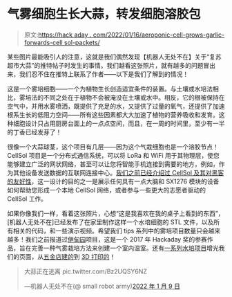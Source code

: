 # 气雾细胞生长大蒜，转发细胞溶胶包

> 原文:[https://hack aday . com/2022/01/16/aeroponic-cell-grows-garlic-forwards-cell sol-packets/](https://hackaday.com/2022/01/16/aeroponic-cell-grows-garlic-forwards-cellsol-packets/)

某些图片最能吸引人的注意，这就是我们偶然发现【机器人无处不在】关于“复苏超市大蒜”的推特帖子时发生的事情。我们越看这张照片，就有越多的问题冒出来，我们忍不住在推特上联系了作者——以下是我们了解到的情况！

这是一个雾培细胞——一个为植物生长创造适宜条件的装置。与土壤或水培法相比，雾培法的不同之处在于植物不会被淹没在土壤或水中。相反，它的根被保持在空气中，并用水雾喷洒，既提供了充足的水，又提供了过量的氧气，还提供了加速根系生长的低阻力空间——所有这些因素都大大加速了植物的营养吸收和发育。这种细胞设计只占用厨房台面上的一点点空间，而且，在一周的时间里，至少有一半的丁香已经发芽了！

很像一个大蒜球茎，这个项目有几层——因为这个气栽细胞也是一个溶胶节点！CellSol 项目是一个分布式通信系统，可以将 LoRa 和 WiFi 用于其物理层，使您能够建立广泛的网状网络，甚至可以让您将智能手机连接到需要的地方，例如，作为其他设备发送数据的互联网连接中心。[我们之前已经介绍过 CellSol 及其对黑客的友好性](https://hackaday.com/2020/12/12/irc-over-lora-for-when-things-really-go-south/)，这一设计的目的之一是展示任何具有一点大脑和 SX1276 模块的设备如何帮助您形成一个本地 CellSol 网络，或者参与一些更大的志愿者驱动的 CellSol 工作。

如果你像我们一样，看着这张照片，心想“这是我喜欢在我的桌子上看到的东西”，[机器人无处不在]已经发布了在家里制作这样一个水培细胞的 STL 文件，以及所有相关的代码，和一些演示视频。希望我们 tips 系列中的雾培项目数量只会越来越多！我们之前报道过[伊甸园](https://hackaday.com/2015/08/09/hackaday-prize-entry-vertical-aeroponics/)项目，这是一个 2017 年 Hackaday 奖的参赛作品，旨在完善一种气雾栽培方法来创建一个室内温室。还有[一系列水培项目](https://hackaday.com/tag/hydroponics/)增光我们的页面，从[五金店建的](https://hackaday.com/2020/10/05/hardware-store-hydroponics/)到 [3D 打印的](https://hackaday.com/2018/12/01/germinate-seeds-with-the-help-of-3d-printing/)！

> 大蒜正在逃离 pic.twitter.com/Bz2UQSY6NZ
> 
> —机器人无处不在(@ small robot army)[2022 年 1 月 9 日](https://twitter.com/SmallRobotArmy/status/1480316125732765697?ref_src=twsrc%5Etfw)